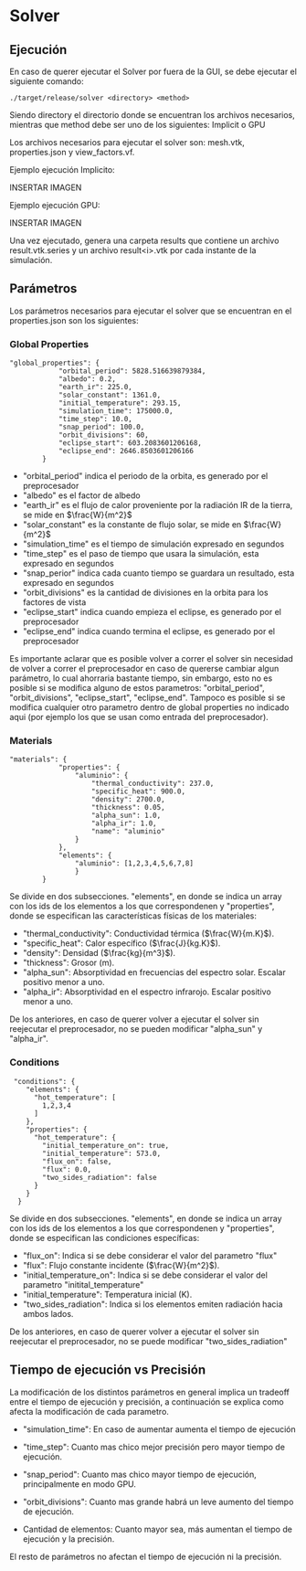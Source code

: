 # Solver

## Ejecución
En caso de querer ejecutar el Solver por fuera de la GUI, se debe ejecutar el siguiente comando:

```
./target/release/solver <directory> <method>
```

Siendo directory el directorio donde se encuentran los archivos necesarios, mientras que method debe ser uno de los siguientes: Implicit o GPU

Los archivos necesarios para ejecutar el solver son: mesh.vtk, properties.json y view_factors.vf.

Ejemplo ejecución Implicito:

INSERTAR IMAGEN

Ejemplo ejecución GPU:

INSERTAR IMAGEN

Una vez ejecutado, genera una carpeta results que contiene un archivo result.vtk.series y un archivo result\<i\>.vtk por cada instante de la simulación. 

## Parámetros

Los parámetros necesarios para ejecutar el solver que se encuentran en el properties.json son los siguientes:

### Global Properties

```
"global_properties": {
            "orbital_period": 5828.516639879384,
            "albedo": 0.2,
            "earth_ir": 225.0,
            "solar_constant": 1361.0,
            "initial_temperature": 293.15,
            "simulation_time": 175000.0,
            "time_step": 10.0,
            "snap_period": 100.0,
            "orbit_divisions": 60,
            "eclipse_start": 603.2083601206168,
            "eclipse_end": 2646.8503601206166
        }
```

- "orbital_period" indica el periodo de la orbita, es generado por el preprocesador
- "albedo" es el factor de albedo
- "earth_ir" es el flujo de calor proveniente por la radiación IR de la tierra, se mide en $\frac{W}{m^2}$
- "solar_constant" es la constante de flujo solar, se mide en $\frac{W}{m^2}$
- "simulation_time" es el tiempo de simulación expresado en segundos
- "time_step" es el paso de tiempo que usara la simulación, esta expresado en segundos
- "snap_perior" indica cada cuanto tiempo se guardara un resultado, esta expresado en segundos
- "orbit_divisions" es la cantidad de divisiones en la orbita para los factores de vista
- "eclipse_start" indica cuando empieza el eclipse, es generado por el preprocesador
- "eclipse_end" indica cuando termina el eclipse, es generado por el preprocesador

Es importante aclarar que es posible volver a correr el solver sin necesidad de volver a correr el preprocesador en caso de quererse cambiar algun parámetro, lo cual ahorraria bastante tiempo, sin embargo, esto no es posible si se modifica alguno de estos parametros: "orbital_period", "orbit_divisions", "eclipse_start", "eclipse_end". Tampoco es posible si se modifica cualquier otro parametro dentro de global properties no indicado aqui (por ejemplo los que se usan como entrada del preprocesador).

### Materials
```
"materials": {
            "properties": {
                "aluminio": {
                    "thermal_conductivity": 237.0,
                    "specific_heat": 900.0,
                    "density": 2700.0,
                    "thickness": 0.05,
                    "alpha_sun": 1.0,
                    "alpha_ir": 1.0,
                    "name": "aluminio"
                }
            },
            "elements": {
                "aluminio": [1,2,3,4,5,6,7,8]
                }
        }
```

Se divide en dos subsecciones. "elements", en donde se indica un array con los ids de los elementos a los que correspondenen y "properties", donde se especifican las características físicas de los materiales:

- "thermal_conductivity": Conductividad térmica ($\frac{W}{m.K}$).
- "specific_heat": Calor específico ($\frac{J}{kg.K}$).
- "density": Densidad ($\frac{kg}{m^3}$).
- "thickness": Grosor (m).
- "alpha_sun": Absorptividad en frecuencias del espectro solar. Escalar positivo menor a uno.
- "alpha_ir": Absorptividad en el espectro infrarojo. Escalar positivo menor a uno.

De los anteriores, en caso de querer volver a ejecutar el solver sin reejecutar el preprocesador, no se pueden modificar "alpha_sun" y "alpha_ir".

### Conditions
```
 "conditions": {
    "elements": {
      "hot_temperature": [
        1,2,3,4
      ]
    },
    "properties": {
      "hot_temperature": {
        "initial_temperature_on": true,
        "initial_temperature": 573.0,
        "flux_on": false,
        "flux": 0.0,
        "two_sides_radiation": false
      }
    }
  }
```

Se divide en dos subsecciones. "elements", en donde se indica un array con los ids de los elementos a los que correspondenen y "properties", donde se especifican las condiciones específicas:

- "flux_on": Indica si se debe considerar el valor del parametro "flux"
- "flux": Flujo constante incidente ($\frac{W}{m^2}$).
- "initial_temperature_on": Indica si se debe considerar el valor del parametro "initital_temperature"
- "initial_temperature": Temperatura inicial (K).
- "two_sides_radiation": Indica si los elementos emiten radiación hacia ambos lados.

De los anteriores, en caso de querer volver a ejecutar el solver sin reejecutar el preprocesador, no se puede modificar "two_sides_radiation"


## Tiempo de ejecución vs Precisión

La modificación de los distintos parámetros en general implica un tradeoff entre el tiempo de ejecución y precisión, a continuación se explica como afecta la modificación de cada parametro.

- "simulation_time": En caso de aumentar aumenta el tiempo de ejecución

- "time_step": Cuanto mas chico mejor precisión pero mayor tiempo de ejecución.

- "snap_period": Cuanto mas chico mayor tiempo de ejecución, principalmente en modo GPU.

- "orbit_divisions": Cuanto mas grande habrá un leve aumento del tiempo de ejecución.

- Cantidad de elementos: Cuanto mayor sea, más aumentan el tiempo de ejecución y la precisión.

El resto de parámetros no afectan el tiempo de ejecución ni la precisión.